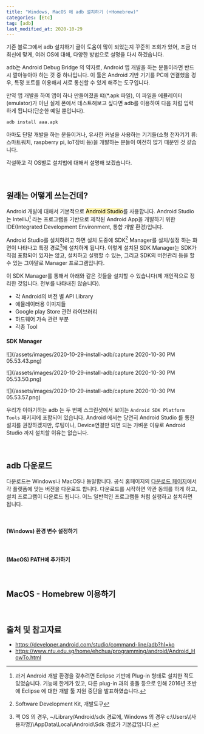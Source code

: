```yaml
---
title: "Windows, MacOS 에 adb 설치하기 (+Homebrew)"
categories: [Etc]
tag: [adb]
last_modified_at: 2020-10-29
---
```

기존 블로그에서 adb 설치하기 글이 도움이 많이 되었는지 꾸준히 조회가 있어, 조금 더 최신에 맞게, 여러 OS에 대해, 다양한 방법으로 설명을 다시 하겠습니다. 

adb는 Android Debug Bridge 의 약자로, Android 앱 개발을 하는 분들이라면 반드시 깔아놓아야 하는 것 중 하나입니다. 이 툴은 Android 기반 기기를 PC에 연결했을 경우, 특정 포트를 이용해서 서로 통신할 수 있게 해주는 도구입니다. 

만약 앱 개발을 하여 앱이 하나 만들어졌을 떄(*.apk 파일), 이 파일을 에뮬레이터(emulator)가 아닌 실제 폰에서 테스트해보고 싶다면 adb를 이용하여 다음 처럼 입력하게 됩니다(단순한 예일 뿐입니다).

```sh
adb install aaa.apk
```

아마도 단말 개발을 하는 분들이거나, 유사한 커널을 사용하는 기기들(소형 전자기기 류: 스마트워치, raspberry pi, IoT장비 등)을 개발하는 분들이 여전히 많기 때문인 것 같습니다. 

각설하고 각 OS별로 설치법에 대해서 설명해 보겠습니다. 

<br/>

## 원래는 어떻게 쓰는건데?

Android 개발에 대해서 기본적으로 <mark style='background-color: #fff5b1'>Android Studio</mark>를 사용합니다. Android Studio는 IntelliJ[^1] 라는 프로그램을 기반으로 제작된 Android App을 개발하기 위한 IDE(Integrated Development Environment, 통합 개발 환경)입니다.

Android Studio를 설치하려고 하면 설치 도중에 SDK[^2] Manager를 설치/설정 하는 화면이 나타나고 특정 경로[^3]에 설치하게 됩니다. 이렇게 설치된 SDK Manager는 SDK가 직접 포함되어 있지는 않고, 설치하고 실행할 수 있는, 그리고 SDK의 버전관리 등을 할 수 있는 그야말로 Manager 프로그램입니다. 

이 SDK Manager를 통해서 아래와 같은 것들을 설치할 수 있습니다(제 개인적으로 정리한 것입니다. 전부를 나타내진 않습니다).

- 각 Android의 버전 별 API Library
- 에뮬레이터용 이미지들
- Google play Store 관련 라이브러리
- 하드웨어 가속 관련 부분
- 각종 Tool

#### SDK Manager

![](/assets/images/2020-10-29-install-adb/capture 2020-10-30 PM 05.53.43.png)

![](/assets/images/2020-10-29-install-adb/capture 2020-10-30 PM 05.53.50.png)

![](/assets/images/2020-10-29-install-adb/capture 2020-10-30 PM 05.53.57.png)

우리가 이야기하는 adb 는 두 번째 스크린샷에서 보이는 `Android SDK Platform Tools` 패키지에 포함되어 있습니다. Android 에서는 당연히 Android Studio 를 통한 설치를 권장하겠지만, 루팅이나, Device연결만 되면 되는 가벼운 이유로 Android Studio 까지 설치할 이유는 없습니다. 

<br/>

## adb 다운로드

다운로드는 Windows나 MacOS나 동일합니다. 공식 홈페이지의 [다운로드 페이지](https://developer.android.com/studio/releases/platform-tools?hl=ko)에서 각 플랫폼에 맞는 버전을 다운로드 합니다. 다운로드를 시작하면 약관 동의를 하게 하고, 설치 프로그램이 다운로드 됩니다. 어느 일반적인 프로그램들 처럼 실행하고 설치하면 됩니다.

<br/>

#### (Windows) 환경 변수 설정하기

<br/>

#### (MacOS) PATH에 추가하기

<br/>

## MacOS - Homebrew 이용하기

<br/>

## 출처 및 참고자료

- <https://developer.android.com/studio/command-line/adb?hl=ko>
- <https://www.ntu.edu.sg/home/ehchua/programming/android/Android_HowTo.html>

[^1]: 과거 Android 개발 환경을 갖추려면 Eclipse 기반에 Plug-in 형태로 설치한 적도 있었습니다. 기능에 한계가 있고, 다른 plug-in 과의 충돌 등으로 인해 2016년 초반에 Eclipse 에 대한 개발 툴 지원 중단을 발표하였습니다. 

[^2]: Software Development Kit, 개발도구

[^3]: 맥 OS 의 경우, ~/Library/Android/sdk 경로에, Windows 의 경우 c:\Users\\{사용자명}\AppData\Local\Android\Sdk 경로가 기본값입니다.
